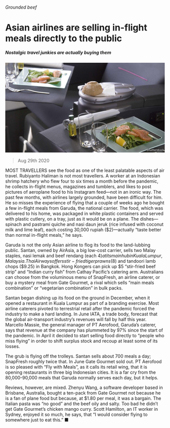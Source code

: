 ###### Grounded beef

# Asian airlines are selling in-flight meals directly to the public 

##### Nostalgic travel junkies are actually buying them 

![image](images/20200829_ASP501.jpg) 

> Aug 29th 2020 

MOST TRAVELLERS see the food as one of the least palatable aspects of air travel. Rubiyanto Haliman is not most travellers. A worker at an Indonesian shrimp hatchery who flew four to six times a month before the pandemic, he collects in-flight menus, magazines and tumblers, and likes to post pictures of aeroplane food to his Instagram feed—not in an ironic way. The past few months, with airlines largely grounded, have been difficult for him. He so misses the experience of flying that a couple of weeks ago he bought a few in-flight meals from Garuda, the national carrier. The food, which was delivered to his home, was packaged in white plastic containers and served with plastic cutlery, on a tray, just as it would be on a plane. The dishes—spinach and pastrami quiche and nasi daun jeruk (rice infused with coconut milk and lime leaf), each costing 30,000 rupiah ($2)—actually “taste better than normal in-flight meals,” he says. 

Garuda is not the only Asian airline to flog its food to the land-lubbing public. Santan, owned by AirAsia, a big low-cost carrier, sells two Malay staples, nasi lemak and beef rendang (each $4) at its main hub in Kuala Lumpur, Malaysia. Thai Airways offers stir-fried tiger prawns ($8) and tandoori lamb chops ($9.25) in Bangkok. Hong Kongers can pick up $5 “stir-fried beef strip” and “Indian curry fish” from Cathay Pacific’s catering arm. Australians can choose from the voluminous menu of SnapFresh, an airline caterer, or buy a mystery meal from Gate Gourmet, a rival which sells “main meals combination” or “vegetarian combination” in bulk packs.


Santan began dishing up its food on the ground in December, when it opened a restaurant in Kuala Lumpur as part of a branding exercise. Most airline caterers pivoted to terrestrial retail after the pandemic forced the industry to make a hard landing. In June IATA, a trade body, forecast that the global air-transport industry’s revenues will fall by half this year. Marcello Massie, the general manager of PT Aerofood, Garuda’s caterer, says that revenue at the company has plummeted by 97% since the start of the pandemic. In April it decided to start selling food directly to “people who miss flying” in order to shift surplus stock and recoup at least some of its losses.

The grub is flying off the trolleys. Santan sells about 700 meals a day; SnapFresh roughly twice that. In June Gate Gourmet sold out. PT Aerofood is so pleased with “Fly with Meals”, as it calls its retail wing, that it is opening restaurants in three big Indonesian cities. It is a far cry from the 80,000-90,000 meals that Garuda normally serves each day, but it helps. 

Reviews, however, are mixed. Zhenyu Wang, a software developer based in Brisbane, Australia, bought a ten-pack from Gate Gourmet not because he is a fan of plane food but because, at $1.80 per meal, it was a bargain. The Italian pasta was “no good” and the beef oily and salty. Too bad he didn’t get Gate Gourmet’s chicken mango curry. Scott Hamilton, an IT worker in Sydney, enjoyed it so much, he says, that “I would consider flying to somewhere just to eat this.” ■

